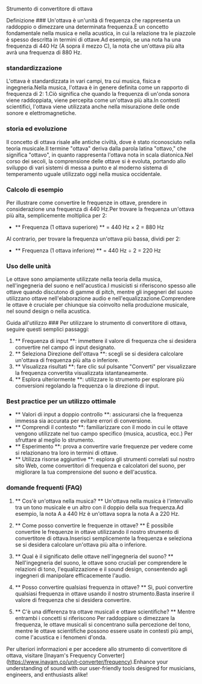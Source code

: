 Strumento di convertitore di ottava

Definizione ###
Un'ottava è un'unità di frequenza che rappresenta un raddoppio o dimezzare una determinata frequenza.È un concetto fondamentale nella musica e nella acustica, in cui la relazione tra le piazzole è spesso descritta in termini di ottave.Ad esempio, se una nota ha una frequenza di 440 Hz (A sopra il mezzo C), la nota che un'ottava più alta avrà una frequenza di 880 Hz.

### standardizzazione
L'ottava è standardizzata in vari campi, tra cui musica, fisica e ingegneria.Nella musica, l'ottava è in genere definita come un rapporto di frequenza di 2: 1.Ciò significa che quando la frequenza di un'onda sonora viene raddoppiata, viene percepita come un'ottava più alta.In contesti scientifici, l'ottava viene utilizzata anche nella misurazione delle onde sonore e elettromagnetiche.

### storia ed evoluzione
Il concetto di ottava risale alle antiche civiltà, dove è stato riconosciuto nella teoria musicale.Il termine "ottava" deriva dalla parola latina "ottavo," che significa "ottavo", in quanto rappresenta l'ottava nota in scala diatonica.Nel corso dei secoli, la comprensione delle ottave si è evoluta, portando allo sviluppo di vari sistemi di messa a punto e al moderno sistema di temperamento uguale utilizzato oggi nella musica occidentale.

### Calcolo di esempio
Per illustrare come convertire le frequenze in ottave, prendere in considerazione una frequenza di 440 Hz.Per trovare la frequenza un'ottava più alta, semplicemente moltiplica per 2:

- ** Frequenza (1 ottava superiore) ** = 440 Hz × 2 = 880 Hz

Al contrario, per trovare la frequenza un'ottava più bassa, dividi per 2:

- ** Frequenza (1 ottava inferiore) ** = 440 Hz ÷ 2 = 220 Hz

### Uso delle unità
Le ottave sono ampiamente utilizzate nella teoria della musica, nell'ingegneria del suono e nell'acustica.I musicisti si riferiscono spesso alle ottave quando discutono di gamme di pitch, mentre gli ingegneri del suono utilizzano ottave nell'elaborazione audio e nell'equalizzazione.Comprendere le ottave è cruciale per chiunque sia coinvolto nella produzione musicale, nel sound design o nella acustica.

Guida all'utilizzo ###
Per utilizzare lo strumento di convertitore di ottava, seguire questi semplici passaggi:

1. ** Frequenza di input **: immettere il valore di frequenza che si desidera convertire nel campo di input designato.
2. ** Seleziona Direzione dell'ottava **: scegli se si desidera calcolare un'ottava di frequenza più alta o inferiore.
3. ** Visualizza risultati **: fare clic sul pulsante "Converti" per visualizzare la frequenza convertita visualizzata istantaneamente.
4. ** Esplora ulteriormente **: utilizzare lo strumento per esplorare più conversioni regolando la frequenza o la direzione di input.

### Best practice per un utilizzo ottimale
- ** Valori di input a doppio controllo **: assicurarsi che la frequenza immessa sia accurata per evitare errori di conversione.
- ** Comprendi il contesto **: familiarizzare con il modo in cui le ottave vengono utilizzate nel tuo campo specifico (musica, acustica, ecc.) Per sfruttare al meglio lo strumento.
- ** Esperimento **: prova a convertire varie frequenze per vedere come si relazionano tra loro in termini di ottave.
- ** Utilizza risorse aggiuntive **: esplora gli strumenti correlati sul nostro sito Web, come convertitori di frequenza e calcolatori del suono, per migliorare la tua comprensione del suono e dell'acustica.

### domande frequenti (FAQ)

1. ** Cos'è un'ottava nella musica? **
Un'ottava nella musica è l'intervallo tra un tono musicale e un altro con il doppio della sua frequenza.Ad esempio, la nota A a 440 Hz è un'ottava sopra la nota A a 220 Hz.

2. ** Come posso convertire le frequenze in ottave? **
È possibile convertire le frequenze in ottave utilizzando il nostro strumento di convertitore di ottava.Inserisci semplicemente la frequenza e seleziona se si desidera calcolare un'ottava più alta o inferiore.

3. ** Qual è il significato delle ottave nell'ingegneria del suono? **
Nell'ingegneria del suono, le ottave sono cruciali per comprendere le relazioni di tono, l'equalizzazione e il sound design, consentendo agli ingegneri di manipolare efficacemente l'audio.

4. ** Posso convertire qualsiasi frequenza in ottave? **
Sì, puoi convertire qualsiasi frequenza in ottave usando il nostro strumento.Basta inserire il valore di frequenza che si desidera convertire.

5. ** C'è una differenza tra ottave musicali e ottave scientifiche? **
Mentre entrambi i concetti si riferiscono Per raddoppiare o dimezzare la frequenza, le ottave musicali si concentrano sulla percezione del tono, mentre le ottave scientifiche possono essere usate in contesti più ampi, come l'acustica e i fenomeni d'onda.

Per ulteriori informazioni e per accedere allo strumento di convertitore di ottava, visitare [Inayam's Frequency Converter] (https://www.inayam.co/unit-converter/frequency).Enhance your understanding of sound with our user-friendly tools designed for musicians, engineers, and enthusiasts alike!